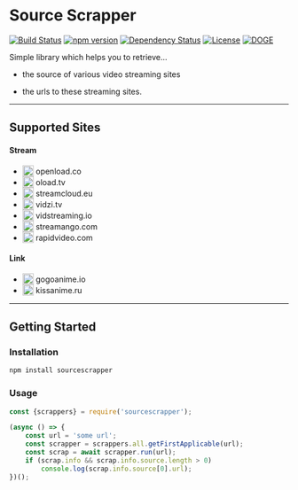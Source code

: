 # Source Scrapper

[![Build Status](https://travis-ci.org/OpenByteDev/SourceScrapper.svg?branch=master)](https://travis-ci.org/OpenByteDev/SourceScrapper) [![npm version](https://badge.fury.io/js/sourcescrapper.svg)](https://www.npmjs.com/package/sourcescrapper) 
[![Dependency Status](https://david-dm.org/OpenByteDev/SourceScrapper.svg)](https://david-dm.org/OpenByteDev/SourceScrapper)  [![License](https://img.shields.io/github/license/mashape/apistatus.svg)](https://opensource.org/licenses/MIT) [![DOGE](https://img.shields.io/badge/doge-wow-yellow.svg)]()

Simple library which helps you to retrieve...

 - the source of various video streaming sites

 - the urls to these streaming sites. 


<hr>

## Supported Sites

#### Stream
 - <sub><img src="http://www.google.com/s2/favicons?domain=openload.co" height="20"></sub> openload.co
 - <sub><img src="http://www.google.com/s2/favicons?domain=oload.tv" height="20"></sub> oload.tv
 - <sub><img src="http://www.google.com/s2/favicons?domain=streamcloud.eu" height="20"></sub> streamcloud.eu
 - <sub><img src="http://www.google.com/s2/favicons?domain=vidzi.tv" height="20"></sub> vidzi.tv
 - <sub><img src="http://www.google.com/s2/favicons?domain=vidstreaming.io" height="20"></sub> vidstreaming.io
 - <sub><img src="http://www.google.com/s2/favicons?domain=streamango.com" height="20"></sub> streamango.com
 - <sub><img src="http://www.google.com/s2/favicons?domain=rapidvideo.com" height="20"></sub> rapidvideo.com

#### Link
- <sub><img src="http://www.google.com/s2/favicons?domain=gogoanime.io" height="20"></sub> gogoanime.io
- <sub><img src="http://www.google.com/s2/favicons?domain=kissanime.ru" height="20"></sub> kissanime.ru
<hr>

## Getting Started
### Installation
```bash
npm install sourcescrapper
```

### Usage
```js
const {scrappers} = require('sourcescrapper');

(async () => {
    const url = 'some url';
    const scrapper = scrappers.all.getFirstApplicable(url);
    const scrap = await scrapper.run(url);
    if (scrap.info && scrap.info.source.length > 0)
        console.log(scrap.info.source[0].url);
})();
```

